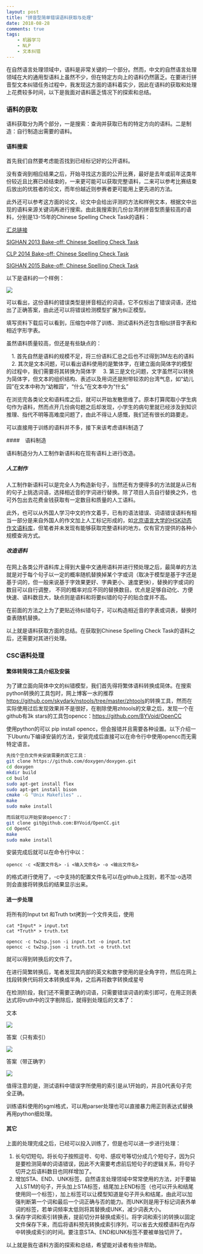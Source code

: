 ```yaml
---
layout: post
title: "拼音型简单错误语料获取与处理"
date: 2018-08-28
comments: true
tags: 
	- 机器学习
	- NLP
	- 文本纠错
---
```


在自然语言处理领域中，语料是非常关键的一个部分。然而，中文的自然语言处理领域在大的通用型语料上虽然不少，但在特定方向上的语料仍然匮乏。在要进行拼音型文本纠错任务过程中，我发现这方面的语料着实少，因此在语料的获取和处理上花费较多时间，以下是我面对语料匮乏情况下的探索和总结。

<!-- more -->

### 语料的获取

语料获取分为两个部分，一是搜索：查询并获取已有的特定方向的语料。二是制造：自行制造出需要的语料。

#### 语料搜索

首先我们自然要考虑能否找到已经标记好的公开语料。

没有查询到相应结果之后，开始寻找这方面的公开比赛，最好是去年或前年这类年份较近且比赛已经结束的，一来更可能可以获取完整语料，二来可以参考比赛结束后放出的优胜者的论文，而年份越近则参赛者更可能用上更先进的方法。

此外还可以参考这方面的论文，论文中会给出评测的方法和样例文本，根据文中出现的语料来源关键词再进行搜索。由此我搜索到几份台湾的拼音型质量较高的语料，分别是13-15年的Chinese Spelling Check Task的语料：

[汇总链接](https://www.sigcall.org/data-sets.html)

[SIGHAN 2013 Bake-off: Chinese Spelling Check Task](http://ir.itc.ntnu.edu.tw/lre/sighan7csc.html)

[CLP 2014 Bake-off: Chinese Spelling Check Task](http://ir.itc.ntnu.edu.tw/lre/clp14csc.html)

[SIGHAN 2015 Bake-off: Chinese Spelling Check Task](http://ir.itc.ntnu.edu.tw/lre/sighan8csc.html)

以下是语料的一个样例：

![](http://ot1c7ttzm.bkt.clouddn.com/csc_training.png)

可以看出，这份语料的错误类型是拼音相近的词语，它不仅标出了错误词语，还给出了正确答案，由此还可以将错误检测模型扩展为纠正模型。

填写资料下载后可以看到，压缩包中除了训练、测试语料外还包含相似拼音字表和相近字形字表。

虽然语料质量较高，但还是有些缺点的：

 　1.  首先自然是语料的规模不足，将三份语料汇总之后也不过得到3M左右的语料
 　2.  其次是文本问题，可以看出语料使用的是繁体字，在建立面向简体字的模型的过程中，我们需要将其转换为简体字
 　3.  第三是文化问题，文字虽然可以转换为简体字，但文本的组织结构、表述以及用词还是附带较浓的台湾气息，如“幼儿园”在文本中称为“幼稚园”，“什么”在文本中为“什幺”

在浏览完各类论文和语料库之后，就可以开始发散思维了。原本打算爬取小学生病句作为语料，然而点开几份病句题之后却发现，小学生的病句里就已经涉及到知识推理、指代不明等高难度问题了，由此不得让人感慨，我们还有很长的路要走。

可以直接用于训练的语料并不多，接下来该考虑语料制造了

####　语料制造

语料制造分为人工制作新语料和在现有语料上进行改造。

##### 人工制作

人工制作新语料可以是完全人为构造新句子，当然还有方便得多的方法就是从已有的句子上挑选词语，选择相近音的字词进行替换。除了项目人员自行替换之外，也可外包出去花费金钱获取有一定数目和质量的人工语料。

此外，也可以从外国人学习中文的作文着手，已有的语法错误、词语错误语料有相当一部分是来自外国人的作文加上人工标记形成的，如[北京语言大学的HSK动态作文语料库](http://202.112.194.56:8088/hsk/)，但笔者并未发现有能够获取完整语料的地方。仅有官方提供的各种小规模查询方式。

##### 改造语料

在网上各类公开语料库上得到大量中文通用语料并进行预处理之后，最简单的方法就是对于每个句子以一定的概率随机替换掉某个字或词（取决于模型是基于字还是基于词的，但一般来说基于字效果更好、字典更小、速度更快），替换的字或词的数目可以自行调整， 不同的概率对应不同的替换数目。优点是足够自动化、方便快速、语料数目大，缺点则是语料和将要纠错的句子的贴合度并不高。

在前面的方法之上为了更贴近待纠错句子，可以构造相近音的字表或词表，替换时查表随机替换。



以上就是语料获取方面的总结。在获取到Chinese Spelling Check Task的语料之后，还需要对其进行处理。

### CSC语料处理

#### 繁体转简体工具介绍及安装

为了建立面向简体中文的纠错模型，我们首先得将繁体语料转换成简体。在搜索python转换的工具包时，网上博客一水的推荐<https://github.com/skydark/nstools/tree/master/zhtools>的转换工具，然而在实际使用过后发现效果并不是很好，在剔除使用zhtools的文章之后，发现一个在github有3k stars的工具包opencc：https://github.com/BYVoid/OpenCC

使用python的可以 pip install opencc，但会报错并且需要各种设置。以下介绍一下Ubuntu下编译安装的方法，安装完成后直接可以在命令行中使用opencc而无需特定语言。

```bash
先找个空白文件夹安装需要的其它工具：
git clone https://github.com/doxygen/doxygen.git
cd doxygen
mkdir build
cd build
sudo apt-get install flex
sudo apt-get install bison
cmake -G "Unix Makefiles" ..
make
sudo make install

而后就可以开始安装opencc了：
git clone git@github.com:BYVoid/OpenCC.git
cd OpenCC
make
sudo make install
```

安装完成后就可以在命令行中以：

```
opencc -c <配置文件名> -i <输入文件名> -o <输出文件名>
```

的格式进行使用了，-c中支持的配置文件名可以在github上找到，若不加-o选项则会直接将转换后的结果显示出来。

#### 进一步处理

将所有的Input txt 和Truth txt拷到一个文件夹后，使用

```
cat *Input* > input.txt
cat *Truth* > truth.txt

opencc -c tw2sp.json -i input.txt -o input.txt
opencc -c tw2sp.json -i truth.txt -o truth.txt
```

就可以得到转换后的文件了。

在进行简繁转换后，笔者发现其内部的英文和数字使用的是全角字符，然后在网上找段转换代码将文本转换成半角，之后再将数字转换成星号

在检测阶段，我们还不需要正确的词语，只需要错误词语的索引即可，在用正则表达式将truth中的汉字剔除后，就得到处理后的文本了：

文本

![](http://ot1c7ttzm.bkt.clouddn.com/csc_input.png)

答案（只有索引）

![](http://ot1c7ttzm.bkt.clouddn.com/csc_truth.png)

答案（带正确字）

![](http://ot1c7ttzm.bkt.clouddn.com/csc_truth1.png)

值得注意的是，测试语料中错误字所使用的索引是从1开始的，并且0代表句子完全正确。

训练语料使用的sgml格式，可以用parser处理也可以直接暴力用正则表达式替换再用python细处理。

#### 其它

上面的处理完成之后，已经可以投入训练了，但是也可以进一步进行处理：

1.  长句切短句。将长句子按照逗号、句号、感叹号等切分成几个短句子，因为只是要检测简单的词语错误，因此不大需要考虑前后短句子的逻辑关系，将句子切开之后语料数目也同样增加了。
2.  增加STA、END、UNK标签，自然语言处理领域中常常使用的方法，对于要输入LSTM的句子，开头加上STA标签，结尾加上END标签（也可以开头和结尾使用同一个标签），加上标签可以让模型知道是句子开头和结尾，由此可以加强判断第一个词和最后一个词正确与否的能力。而UNK则是用于标记词表外单词的标签，若单词频率太低则将其替换成UNK，减少词表大小。
3.  保存字词和索引转换表，提前切分并替换成索引。将字词和索引的转换以固定文件保存下来，而后将语料预先转换成索引序列，可以省去大规模语料在内存中转换成索引的时间。要注意STA、END和UNK标签不要被单独切开了。

以上就是我在语料方面的探索和总结，希望能对读者有些许帮助。